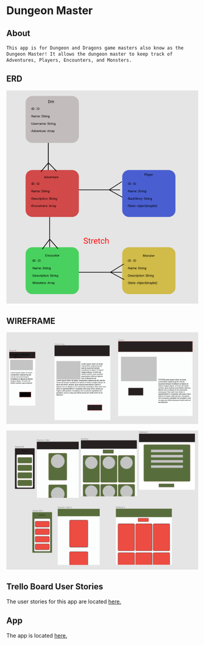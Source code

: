 # Dungeon Master

## About
    This app is for Dungeon and Dragons game masters also know as the Dungeon Master! It allows the dungeon master to keep track of Adventures, Players, Encounters, and Monsters.


## ERD
![Eid](https://github.com/JasenABaker/Dungeon_Master/blob/master/public/images/Screen%20Shot%202018-01-03%20at%204.42.18%20PM.png)

## WIREFRAME
![WireFrame one](https://github.com/JasenABaker/Dungeon_Master/blob/master/public/images/Screen%20Shot%202018-01-03%20at%204.43.02%20PM.png)

![Wirefarme two](https://github.com/JasenABaker/Dungeon_Master/blob/master/public/images/Screen%20Shot%202018-01-03%20at%204.43.39%20PM.png)

## Trello Board User Stories
The user stories for this app are located [here.](https://trello.com/b/3zKTV2S6/project-two)


## App
The app is located [here.](https://murmuring-cliffs-92834.herokuapp.com/)



